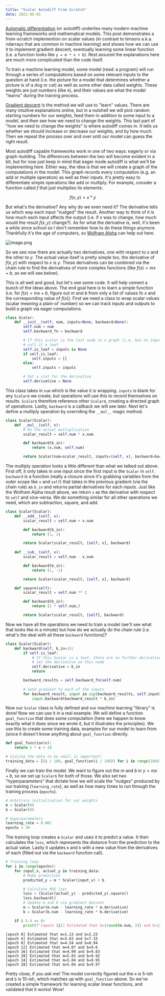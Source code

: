 ```yaml
---
title: "Scalar Autodiff From Scratch"
date: 2021-05-01
---
```


[Automatic differentiation](https://en.wikipedia.org/wiki/Automatic_differentiation) (or autodiff) underlies many modern machine learning frameworks and mathematical models. This post demonstrates a from-scratch implemention on scalar values (in contrast to tensors a.k.a. ndarrays that are common in machine learning) and shows how we can use it to implement gradient descent, eventually learning some linear function (i.e. a function looks like `y = m * x + b`). Rest assured the explanations here are much more complicated than the code itself.

To train a machine learning model, some model (read: a program) will run through a series of computations based on some relevant inputs to the question at hand (i.e. the picture for a model that determines whether a picture is of a dog or cat) as well as some other data called weights. These weights are just numbers (like `6`), and their values are what the model "learns" during the training process.

[Gradient descent](https://en.wikipedia.org/wiki/Gradient_descent) is the method we will use to "learn" values. There are many intuitive explanations online, but in a nutshell we will pick random starting numbers for our weights, feed them in addition to some input to a model, and then see how we need to change the weights. This last part of "how we need to change the weights" is where autodiff comes in. It tells us whether we should increase or decrease our weights, and by how much. Then we repeat the process over and over until our model can guess the right result.

Most autodiff capable frameworks work in one of two ways: eagerly or via graph-building. The differences between the two will become evident in a bit, but for now just keep in mind that eager mode autodiff is what we'll be implementing here. Either way, the idea is that we will create a graph of the computations in the model. This graph records every computation (e.g. an add or multiple operation) as well as their inputs. It's pretty easy to differentiate simple operations like add or multiply. For example, consder a function called $f$ that just multiplies its elements:

$$f(x, y) = x * y$$

But what's the derivative? Any why do we even need it? The derivative tells us which way each input "nudged" the result. Another way to think of it is how much each input affects the output (i.e. if $x$ was to change, how much would the result $f(x, y)$ change?). As for what the derivative is, well, it's been a while since school so I don't remember how to do these things anymore. Thankfully it's the age of computers, so [Wolfram Alpha](https://www.wolframalpha.com/input/?i=derivative+of+x+*+y) can help out here.

![image.png](image.png)

So we see now there are actually two derivatives, one with respect to $x$ and the other to $y$. The actual value itself is pretty simple too, the derivative of $f(x, y)$ with respect to $x$ is $y$. These derivatives can be combined via the chain rule to find the derivatives of more complex functions (like $f(x) = mx + b$, as we will see below).

This is all well and good, but let's see some code. It will help cement a bunch of the ideas above. The end goal here is to learn a simple function (i.e. for $f(x) = mx + b$, figure out $m$ and $b$ from only a list of values fo $x$ and the corresponding value of $f(x)$). First we need a class to wrap scalar values (scalar meaning a plain-ol' number) so we can track inputs and outputs to build a graph via eager computations.


```python
class Scalar:
    def __init__(self, num, inputs=None, backward=None):
        self.num = num
        self.backward_fn = backward

        # If this scalar is the last node in a graph (i.e. has no inputs),
        # call it a leaf
        self.is_leaf = inputs is None
        if self.is_leaf:
            self.inputs = []
        else:
            self.inputs = inputs

        # Set a slot for the derivative
        self.derivative = None
```

This class takes in `num` which is the value it is wrapping. `inputs` is blank for any `Scalar`s we create, but operations will use this to record themselves on results. `Scalar`s therefore reference other `Scalar`s, creating a directed graph of operations. Lastly, `backward` is a callback we will see later. Next let's define a multiply operation by overriding the `__mul__` magic method.


```python
class Scalar(Scalar):
    def __mul__(self, x):
        # Do the actual multiplication
        scalar_result = self.num * x.num

        def backward(b_in):
            return (x.num, self.num)

        return Scalar(num=scalar_result, inputs=(self, x), backward=backward)
```

The multiply operation looks a little different than what we talked out above. First off, it only takes in one input since the first input is the `Scalar` in `self`. `backward` is a function (really a closure since it's grabbing variables from the outer scope like `x` and `self`) that takes in the previous gradient (via the chain rule) as `b_in` and returns partial derivatives for each inputs. Just like the Wolfram Alpha result above, we return `x` as the derivative with respect to `self` and vice-versa. We do something similar for all other operations we need, which are subtraction, square, and add.


```python
class Scalar(Scalar):
    def __add__(self, x):
        scalar_result = self.num + x.num

        def backward(b_in):
            return (1, 1)

        return Scalar(scalar_result, [self, x], backward)
    
    def __sub__(self, x):
        scalar_result = self.num - x.num

        def backward(b_in):
            return (1, -1)

        return Scalar(scalar_result, [self, x], backward)

    def square(self):
        scalar_result = self.num ** 2

        def backward(b_in):
            return (2 * self.num,)

        return Scalar(scalar_result, [self], backward)
```

Now we have all the operations we need to train a model (we'll see what that looks like in a minute) but how do we actually do the chain rule (i.e. what's the deal with all these `backward` functions)?


```python
class Scalar(Scalar):
    def backward(self, b_in=1):
        if self.is_leaf:
            # If this Scalar is a leaf, there are no further derivatives to compute, so
            # set the derivative on this node
            self.derivative = b_in
            return

        backward_results = self.backward_fn(self.num)
        
        # Send gradient to each of the inputs
        for backward_result, input in zip(backward_results, self.inputs):
            input.backward(backward_result * b_in)
```

Now our `Scalar` class is fully defined and our machine learning "library" is done! Now we can use it in a real example. We will define a function `goal_function` that does some computation (here we happen to know exactly what it does since we wrote it, but it illustrates the principles). We use this to create some training data, examples for our model to learn from (since it doesn't know anything about `goal_function` directly.


```python
def goal_function(x):
    return 5 * x + 10

# Scaling the data to be small is important!
training_data = [(i / 100, goal_function(i / 100)) for i in range(100)]
```

Finally we can train the model. We want to figure out the $m$ and $b$ in $y = mx + b$, so we set up `Scalar`s for both of those. We also set two "hyperparameters" that dictate how we will scale the "nudges" produced by our training (`learning_rate`), as well as how many times to run through the training process (`epochs`).


```python
# Arbitrary initialization for our weights
m = Scalar(0)
b = Scalar(0)

# Hyperparameters
learning_rate = 0.001
epochs = 30
```

The training loop creates a `Scalar` and uses it to predict a value. It then calculates the `loss`, which represents the distance from the prediction to the actual value. Lastly it updates `m` and `b` with a new value from the derivatives of each (filled out via the `backward` function call).


```python
# Training loop
for i in range(epochs):
    for input_x, actual_y in training_data:
        # Make prediction
        predicted_y = m * Scalar(input_x) + b

        # Calculate MSE loss
        loss = (Scalar(actual_y) - predicted_y).square()
        loss.backward()
        # Update m and b via gradient descent
        m = Scalar(m.num - learning_rate * m.derivative)
        b = Scalar(b.num - learning_rate * b.derivative)

    if i % 4 == 0:
        print(f"[epoch {i}] Estimated that m={round(m.num, 2)} and b={round(b.num, 2)}")
```

    [epoch 0] Estimated that m=1.13 and b=2.23
    [epoch 4] Estimated that m=3.63 and b=7.15
    [epoch 8] Estimated that m=4.54 and b=8.94
    [epoch 12] Estimated that m=4.87 and b=9.6
    [epoch 16] Estimated that m=4.99 and b=9.83
    [epoch 20] Estimated that m=5.03 and b=9.92
    [epoch 24] Estimated that m=5.04 and b=9.95
    [epoch 28] Estimated that m=5.04 and b=9.97


Pretty close, if you ask me! The model correctly figured out the `m` is 5-ish and `b` is 10-ish, which matches up with `goal_function` above. So we've created a simple framework for learning scalar linear functions, and validated that it works! Wow!
